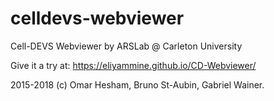# celldevs-webviewer
Cell-DEVS Webviewer by ARSLab @ Carleton University

Give it a try at:
<https://eliyammine.github.io/CD-Webviewer/>

2015-2018 (c) Omar Hesham, Bruno St-Aubin, Gabriel Wainer.
